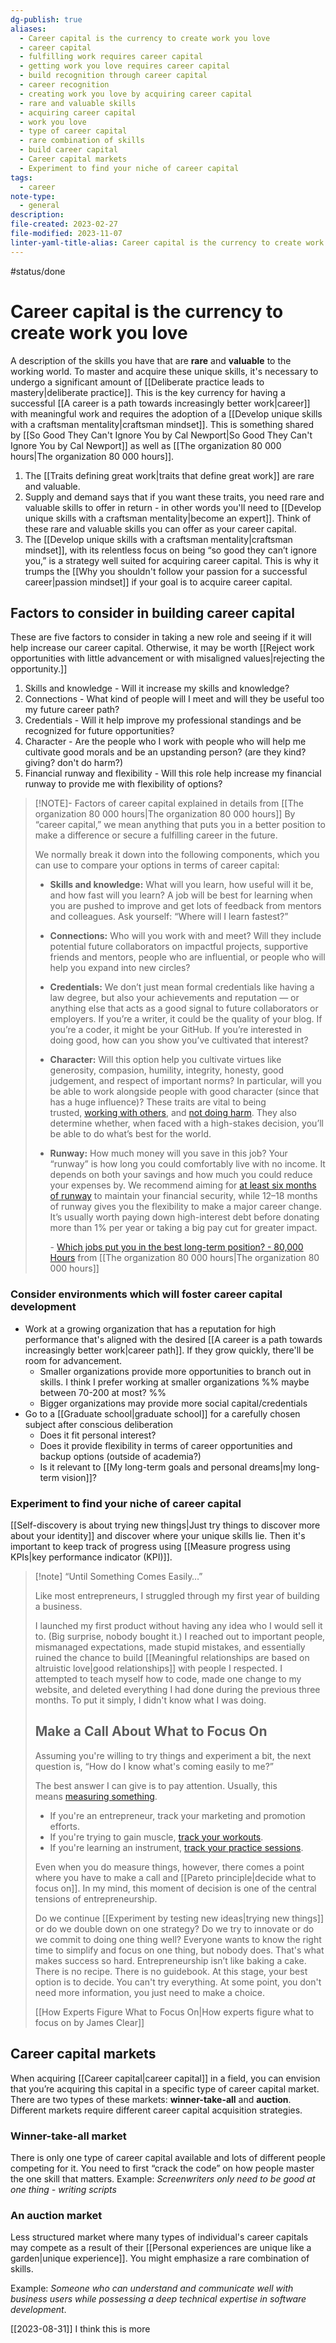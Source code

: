 ```yaml
---
dg-publish: true
aliases:
  - Career capital is the currency to create work you love
  - career capital
  - fulfilling work requires career capital
  - getting work you love requires career capital
  - build recognition through career capital
  - career recognition
  - creating work you love by acquiring career capital
  - rare and valuable skills
  - acquiring career capital
  - work you love
  - type of career capital
  - rare combination of skills
  - build career capital
  - Career capital markets
  - Experiment to find your niche of career capital
tags:
  - career
note-type:
  - general
description: 
file-created: 2023-02-27
file-modified: 2023-11-07
linter-yaml-title-alias: Career capital is the currency to create work you love
---
```


  #status/done

# Career capital is the currency to create work you love

A description of the skills you have that are **rare** and **valuable** to the working world. To master and acquire these unique skills, it's necessary to undergo a significant amount of [[Deliberate practice leads to mastery|deliberate practice]]. This is the key currency for having a successful [[A career is a path towards increasingly better work|career]] with meaningful work and requires the adoption of a [[Develop unique skills with a craftsman mentality|craftsman mindset]]. This is something shared by [[So Good They Can't Ignore You by Cal Newport|So Good They Can't Ignore You by Cal Newport]] as well as [[The organization 80 000 hours|The organization 80 000 hours]].

1. The [[Traits defining great work|traits that define great work]] are rare and valuable.
2. Supply and demand says that if you want these traits, you need rare and valuable skills to offer in return - in other words you'll need to [[Develop unique skills with a craftsman mentality|become an expert]]. Think of these rare and valuable skills you can offer as your career capital.
3. The [[Develop unique skills with a craftsman mentality|craftsman mindset]], with its relentless focus on being “so good they can’t ignore you,” is a strategy well suited for acquiring career capital. This is why it trumps the [[Why you shouldn't follow your passion for a successful career|passion mindset]] if your goal is to acquire career capital.

## Factors to consider in building career capital

These are five factors to consider in taking a new role and seeing if it will help increase our career capital. Otherwise, it may be worth [[Reject work opportunities with little advancement or with misaligned values|rejecting the opportunity.]]

1. Skills and knowledge - Will it increase my skills and knowledge?
2. Connections - What kind of people will I meet and will they be useful too my future career path?
3. Credentials - Will it help improve my professional standings and be recognized for future opportunities?
4. Character - Are the people who I work with people who will help me cultivate good morals and be an upstanding person? (are they kind? giving? don't do harm?)
5. Financial runway and flexibility - Will this role help increase my financial runway to provide me with flexibility of options?

> [!NOTE]- Factors of career capital explained in details from [[The organization 80 000 hours|The organization 80 000 hours]]
> By “career capital,” we mean anything that puts you in a better position to make a difference or secure a fulfilling career in the future.
>
> We normally break it down into the following components, which you can use to compare your options in terms of career capital:
>
> - **Skills and knowledge:** What will you learn, how useful will it be, and how fast will you learn? A job will be best for learning when you are pushed to improve and get lots of feedback from mentors and colleagues. Ask yourself: “Where will I learn fastest?”
> - **Connections:** Who will you work with and meet? Will they include potential future collaborators on impactful projects, supportive friends and mentors, people who are influential, or people who will help you expand into new circles?
> - **Credentials:** We don’t just mean formal credentials like having a law degree, but also your achievements and reputation — or anything else that acts as a good signal to future collaborators or employers. If you’re a writer, it could be the quality of your blog. If you’re a coder, it might be your GitHub. If you’re interested in doing good, how can you show you’ve cultivated that interest?
> - **Character:** Will this option help you cultivate virtues like generosity, compasion, humility, integrity, honesty, good judgement, and respect of important norms? In particular, will you be able to work alongside people with good character (since that has a huge influence)? These traits are vital to being trusted, [working with others](https://80000hours.org/articles/coordination/), and [not doing harm](https://80000hours.org/articles/accidental-harm/). They also determine whether, when faced with a high-stakes decision, you’ll be able to do what’s best for the world.
> - **Runway:** How much money will you save in this job? Your “runway” is how long you could comfortably live with no income. It depends on both your savings and how much you could reduce your expenses by. We recommend aiming for [at least six months of runway](https://80000hours.org/2015/11/why-everyone-even-our-readers-should-save-enough-to-live-for-6-24-months/) to maintain your financial security, while 12–18 months of runway gives you the flexibility to make a major career change. It’s usually worth paying down high-interest debt before donating more than 1% per year or taking a big pay cut for greater impact.
>
>   \- [Which jobs put you in the best long-term position? - 80,000 Hours](https://80000hours.org/career-guide/career-capital/) from [[The organization 80 000 hours|The organization 80 000 hours]]

### Consider environments which will foster career capital development

- Work at a growing organization that has a reputation for high performance that's aligned with the desired [[A career is a path towards increasingly better work|career path]]. If they grow quickly, there'll be room for advancement.
	- Smaller organizations provide more opportunities to branch out in skills. I think I prefer working at smaller organizations %% maybe between 70-200 at most? %%
	- Bigger organizations may provide more social capital/credentials
- Go to a [[Graduate school|graduate school]] for a carefully chosen subject after conscious deliberation
	- Does it fit personal interest?
	- Does it provide flexibility in terms of career opportunities and backup options (outside of academia?)
	- Is it relevant to [[My long-term goals and personal dreams|my long-term vision]]?

### Experiment to find your niche of career capital

[[Self-discovery is about trying new things|Just try things to discover more about your identity]] and discover where your unique skills lie. Then it's important to keep track of progress using [[Measure progress using KPIs|key performance indicator (KPI)]].

> [!note] “Until Something Comes Easily…”
>
> Like most entrepreneurs, I struggled through my first year of building a business.
>
> I launched my first product without having any idea who I would sell it to. (Big surprise, nobody bought it.) I reached out to important people, mismanaged expectations, made stupid mistakes, and essentially ruined the chance to build [[Meaningful relationships are based on altruistic love|good relationships]] with people I respected. I attempted to teach myself how to code, made one change to my website, and deleted everything I had done during the previous three months. To put it simply, I didn't know what I was doing.
>
> ## Make a Call About What to Focus On
>
> Assuming you're willing to try things and experiment a bit, the next question is, “How do I know what's coming easily to me?”
>
> The best answer I can give is to pay attention. Usually, this means [measuring something](https://jamesclear.com/measuring).
>
> - If you're an entrepreneur, track your marketing and promotion efforts.
> - If you're trying to gain muscle, [track your workouts](https://jamesclear.com/workout-journal).
> - If you're learning an instrument, [track your practice sessions](https://jamesclear.com/stop-procrastinating-seinfeld-strategy).
>
> Even when you do measure things, however, there comes a point where you have to make a call and [[Pareto principle|decide what to focus on]]. In my mind, this moment of decision is one of the central tensions of entrepreneurship.
>
> Do we continue [[Experiment by testing new ideas|trying new things]] or do we double down on one strategy? Do we try to innovate or do we commit to doing one thing well? Everyone wants to know the right time to simplify and focus on one thing, but nobody does. That's what makes success so hard. Entrepreneurship isn’t like baking a cake. There is no recipe. There is no guidebook. At this stage, your best option is to decide. You can't try everything. At some point, you don't need more information, you just need to make a choice.
>
> [[How Experts Figure What to Focus On|How experts figure what to focus on by James Clear]]

## Career capital markets

When acquiring [[Career capital|career capital]] in a field, you can envision that you’re acquiring this capital in a specific type of career capital market. There are two types of these markets: **winner-take-all** and **auction**. Different markets require different career capital acquisition strategies.

### Winner-take-all market

There is only one type of career capital available and lots of different people competing for it.
You need to first “crack the code” on how people master the one skill that matters.
Example: *Screenwriters only need to be good at one thing - writing scripts*

### An auction market

Less structured market where many types of individual's career capitals may compete as a result of their [[Personal experiences are unique like a garden|unique experience]]. You might emphasize a rare combination of skills.

Example:  *Someone who can understand and communicate well with business users while possessing a deep technical expertise in software development*.

[[2023-08-31]] I think this is more

